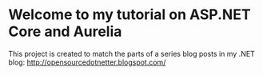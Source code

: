 # Welcome to my tutorial on ASP.NET Core and Aurelia

This project is created to match the parts of a series blog posts in my .NET blog: http://opensourcedotnetter.blogspot.com/ 


